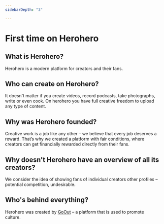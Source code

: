 ```yaml
---
sidebarDepth: "3"

---
```

# First time on Herohero

## What is Herohero?

Herohero is a modern platform for creators and their fans.

## Who can create on Herohero?

It doesn't matter if you create videos, record podcasts, take photographs, write or even cook. On herohero you have full creative freedom to upload any type of content.

## Why was Herohero founded?

Creative work is a job like any other – we believe that every job deserves a reward. That’s why we created a platform with fair conditions, where creators can get financially rewarded directly from their fans.

## Why doesn't Herohero have an overview of all its creators?

We consider the idea of showing fans of individual creators other profiles – potential competition, undesirable.

## Who's behind everything?

Herohero was created by [GoOut](https://goout.net/en/) – a platform that is used to promote culture.